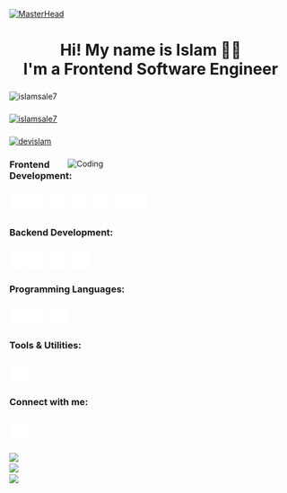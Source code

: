 [![MasterHead](https://firebasestorage.googleapis.com/v0/b/flexi-coding.appspot.com/o/dempgi7-520f8d5f-63d4-4453-8822-dbc149ae27f8.gif?alt=media&token=91c0c7b2-93c3-4029-b011-1a8703c5730d)](https://rishavchanda.io)

###

<h1 align="center">Hi! My name is Islam 🥷🏻<br>I'm a Frontend Software Engineer</h1>

###

<p align="left"> <img src="https://komarev.com/ghpvc/?username=islamsale7&label=Profile%20views&color=0e75b6&style=flat" alt="islamsale7" /> </p>

###

<p align="left"> <a href="https://github.com/ryo-ma/github-profile-trophy"><img src="https://github-profile-trophy.vercel.app/?username=islamsale7" alt="islamsale7" /></a> </p>

###

<p align="left"> <a href="https://twitter.com/devislam" target="blank"><img src="https://img.shields.io/twitter/follow/devislam?logo=twitter&style=for-the-badge" alt="devislam" /></a> </p>

###

<img align="right" alt="Coding" width="400" src="https://cdn.dribbble.com/users/1162077/screenshots/3848914/programmer.gif">

###

<h3 align="left">Frontend Development:</h3>

###

<div align="left">
  <img src="icons/html5.svg" width="32" height="32" alt="html5 logo" />
  <img src="icons/css.svg" width="32" height="32" alt="css logo" />
  <img src="icons/normalize.css.svg" width="32" height="32" alt="normalize.css logo" />
  <img src="icons/sass.svg" width="32" height="32" alt="sass logo" />
  <img src="icons/javascript.svg" width="32" height="32" alt="javascript logo" />
  <img src="icons/typescript.svg" width="32" height="32" alt="typescript logo" />
  <img src="icons/tailwindcss.svg" width="32" height="32" alt="tailwindcss logo" />
</div>

###

<h3 align="left">Backend Development:</h3>

###

<div align="left">
  <img src="icons/supabase.svg" width="32" height="32" alt="supabase logo" />  
  <img src="icons/node.js.svg" width="32" height="32" alt="node.js logo" />
  <img src="icons/express.svg" width="32" height="32" alt="express logo" />
  <img src="icons/mysql.svg" width="32" height="32" alt="mysql logo" />
</div>

###

<h3 align="left">Programming Languages:</h3>

###

<div align="left">
  <img src="icons/c.svg" width="32" height="32" alt="c logo" />
  <img src="icons/c++.svg" width="32" height="32" alt="c++ logo" />
  <img src="icons/python.svg" width="32" height="32" alt="python logo" />
</div>

###

<h3 align="left">Tools & Utilities:</h3>

###

<div align="left">
  <img src="icons/git.svg" width="32" height="32" alt="git logo" />
</div>

###

<h3 align="left">Connect with me:</h3>

###

<div align="left">
  <a href="developer.islamsaleh@gmail.com" target="_blank">
  <img src="icons/gmail.svg" width="32" height="32" alt="gmail logo" />
  </a>
</div>

###

![](https://github-readme-stats.vercel.app/api?username=islamsale7&theme=shades-of-purple&hide_border=true&include_all_commits=true&count_private=true)<br/>
![](https://nirzak-streak-stats.vercel.app/?user=islamsale7&theme=shades-of-purple&hide_border=true)<br/>
![](https://github-readme-stats.vercel.app/api/top-langs/?username=islamsale7&theme=shades-of-purple&hide_border=true&include_all_commits=true&count_private=true&layout=compact)
